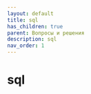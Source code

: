 ```yaml
---
layout: default
title: sql
has_children: true
parent: Вопросы и решения
description: sql
nav_order: 1
---
```

# sql
